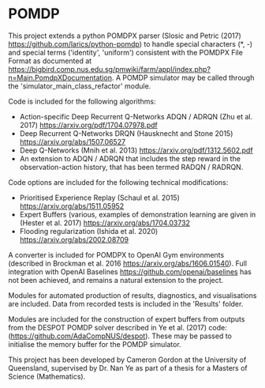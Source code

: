 # POMDP

This project extends a python POMDPX parser (Slosic and Petric (2017) https://github.com/larics/python-pomdp) to handle special characters (*, -) and special terms ('identity', 'uniform') consistent with the POMDPX File Format as documented at https://bigbird.comp.nus.edu.sg/pmwiki/farm/appl/index.php?n=Main.PomdpXDocumentation. A POMDP simulator may be called through the 'simulator_main_class_refactor' module. 

Code is included for the following algorithms: 
* Action-specific Deep Recurrent Q-Networks ADQN / ADRQN (Zhu et al. 2017) https://arxiv.org/pdf/1704.07978.pdf 
* Deep Recurrent Q-Networks DRQN (Hausknecht and Stone 2015) https://arxiv.org/abs/1507.06527 
* Deep Q-Networks (Mnih et al. 2013) https://arxiv.org/pdf/1312.5602.pdf 
* An extension to ADQN / ADRQN that includes the step reward in the observation-action history, that has been termed RADQN / RADRQN. 

Code options are included for the following technical modifications: 
* Prioritised Experience Replay (Schaul et al. 2015) https://arxiv.org/abs/1511.05952 
* Expert Buffers (various, examples of demonstration learning are given in (Hester et al. 2017) https://arxiv.org/abs/1704.03732
* Flooding regularization (Ishida et al. 2020) https://arxiv.org/abs/2002.08709 

A converter is included for POMDPX to OpenAI Gym environments (described in Brockman et al. 2016 https://arxiv.org/abs/1606.01540). Full integration with OpenAI Baselines https://github.com/openai/baselines has not been achieved, and remains a natural extension to the project. 

Modules for automated production of results, diagnostics, and visualisations are included. Data from recorded tests is included in the 'Results' folder. 

Modules are included for the construction of expert buffers from outputs from the DESPOT POMDP solver described in Ye et al. (2017) code: (https://github.com/AdaCompNUS/despot). These may be passed to initialise the memory buffer for the POMDP simulator. 

This project has been developed by Cameron Gordon at the University of Queensland, supervised by Dr. Nan Ye as part of a thesis for a Masters of Science (Mathematics).
